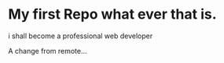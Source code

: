 # My first Repo what ever that is.

i shall become a professional web developer

A change from remote...
